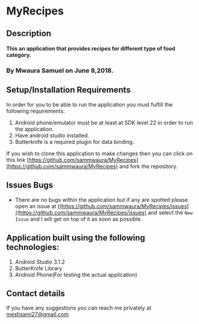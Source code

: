 # MyRecipes
## Description
#### This an application that provides recipes for different type of food category.
### By Mwaura Samuel on June 8,2018.

## Setup/Installation Requirements
In order for you to be able to run the application you must fulfill the following requirements:
1. Android phone/emulator must be at least at SDK level 22 in order to run the application.
2. Have android studio installed.
3. Butterknife is a required plugin for data binding.

If you wish to clone this application to make changes then you can click on this link [https://github.com/sammwaura/MyRecipes](https://github.com/sammwaura/MyRecipes) and fork the repository.

## Issues Bugs
* There are no bugs within the application but if any are spotted please open an issue at [(https://github.com/sammwaura/MyRecipes/issues]((https://github.com/sammwaura/MyRecipes/issues) and select the `New Issue` and I will get on top of it as soon as possible.

## Application built using the following technologies:
1. Android Studio 3.1.2
2. ButterKnife Library
3. Android Phone(For testing the actual application)

## Contact details
If you have any suggestions you can reach me privately at meshsami27@gmail.com

